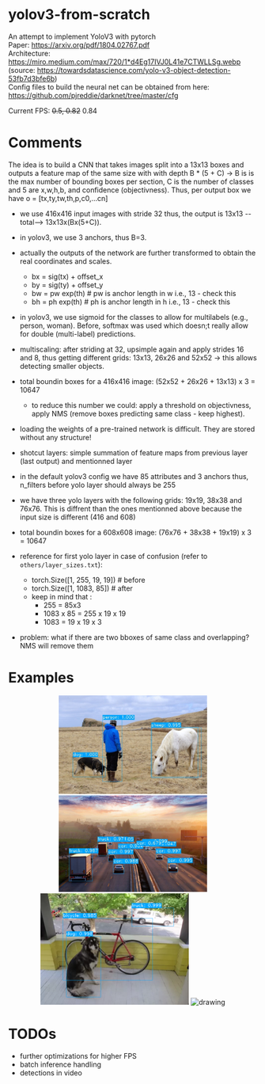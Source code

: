 # yolov3-from-scratch
An attempt to implement YoloV3 with pytorch<br>
Paper: https://arxiv.org/pdf/1804.02767.pdf<br>
Architecture: https://miro.medium.com/max/720/1*d4Eg17IVJ0L41e7CTWLLSg.webp (source: https://towardsdatascience.com/yolo-v3-object-detection-53fb7d3bfe6b)<br>
Config files to build the neural net can be obtained from here: https://github.com/pjreddie/darknet/tree/master/cfg<br>

Current FPS: <del>0.5, 0.82</del> 0.84

# Comments
The idea is to build a CNN that takes images split into a 13x13 boxes and outputs a feature map of the same size with with depth B * (5 + C) -> B is is the max number of bounding boxes per section, C is the number of classes and 5 are x,w,h,b, and confidence (objectivness). Thus, per output box we have o = [tx,ty,tw,th,p,c0,...cn]
- we use 416x416 input images with stride 32 thus, the output is 13x13 --total--> 13x13x(Bx(5+C)).
- in yolov3, we use 3 anchors, thus B=3.
- actually the outputs of the network are further transformed to obtain the real coordinates and scales.
    * bx = sig(tx) + offset_x
    * by = sig(ty) + offset_y
    * bw = pw exp(th) # pw is anchor length in w i.e., 13 - check this
    * bh = ph exp(th) # ph is anchor length in h i.e., 13 - check this
- in yolov3, we use sigmoid for the classes to allow for multilabels (e.g., person, woman). Before, softmax was used which doesn;t really allow for double (multi-label) predictions.
- multiscaling: after striding at 32, upsimple again and apply strides 16 and 8, thus getting different grids: 13x13, 26x26 and 52x52 -> this allows detecting smaller objects.
- total boundin boxes for a 416x416 image: (52x52 + 26x26 + 13x13) x 3 = 10647

    * to reduce this number we could: apply a threshold on objectivness, apply NMS (remove boxes predicting same class - keep highest).
- loading the weights of a pre-trained network is difficult. They are stored without any structure!


- shotcut layers: simple summation of feature maps from previous layer (last output) and mentionned layer
- in the default yolov3 config we have 85 attributes and 3 anchors thus, n_filters before yolo layer should always be 255
- we have three yolo layers with the following grids: 19x19, 38x38 and 76x76. This is diffrent than the ones mentionned above because the input size is different (416 and 608)
- total boundin boxes for a 608x608 image: (76x76 + 38x38 + 19x19) x 3 = 10647
- reference for first yolo layer in case of confusion (refer to `others/layer_sizes.txt`): 
    * torch.Size([1, 255, 19, 19]) # before
    * torch.Size([1, 1083, 85]) # after
    * keep in mind that : 
        * 255 = 85x3
        * 1083 x 85 = 255 x 19 x 19
        * 1083 = 19 x 19 x 3

- problem: what if there are two bboxes of same class and overlapping? NMS will remove them

# Examples
<center>
<img src="detections/annotated_person.jpg" alt="drawing" width="300"/>
<img src="detections/annotated_highway.jpg" alt="drawing" width="300"/>
<img src="detections/annotated_dog-cycle-car.png" alt="drawing" width="300"/>
<img src="annotated_1664393718760016.JPG" alt="drawing" width="300"/>
</center>

# TODOs
- further optimizations for higher FPS
- batch inference handling
- detections in video
